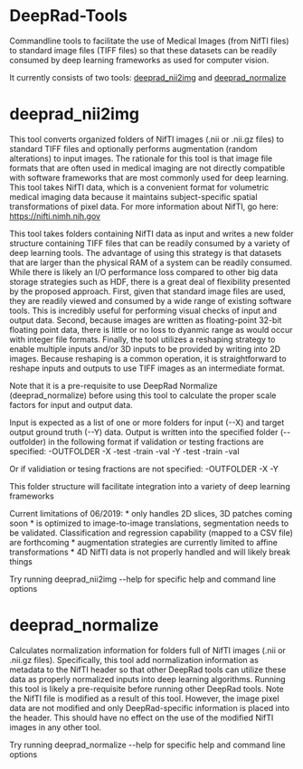 # DeepRad-Tools

Commandline tools to facilitate the use of Medical Images (from NifTI files) to standard image files (TIFF files) so that these datasets can be readily consumed by deep learning frameworks as used for computer vision.

It currently consists of two tools: [deeprad_nii2img](#deeprad_nii2img) and [deeprad_normalize](#deeprad_normalize)

# deeprad_nii2img

This tool converts organized folders of NifTI images (.nii or .nii.gz files) to standard
TIFF files and optionally performs augmentation (random alterations) to input images.
The rationale for this tool is that image file formats that are often used in medical imaging
are not directly compatible with software frameworks that are most commonly used for deep
learning. This tool takes NifTI data, which is a convenient format for volumetric medical
imaging data because it maintains subject-specific spatial transformations of pixel data.
For more information about NifTI, go here: https://nifti.nimh.nih.gov

This tool takes folders containing NifTI data as input and writes a new folder structure
containing TIFF files that can be readily consumed by a variety of deep learning tools.
The advantage of using this strategy is that datasets that are larger than the physical
RAM of a system can be readily consumed. While there is likely an I/O performance loss
compared to other big data storage strategies such as HDF, there is a great deal of 
flexibility presented by the proposed approach. First, given that standard image files
are used, they are readily viewed and consumed by a wide range of existing software tools.
This is incredibly useful for performing visual checks of input and output data. Second,
because images are written as floating-point 32-bit floating point data, there is little
or no loss to dyanmic range as would occur with integer file formats. Finally, the tool
utilizes a reshaping strategy to enable multiple inputs and/or 3D inputs to be provided
by writing into 2D images. Because reshaping is a common operation, it is straightforward
to reshape inputs and outputs to use TIFF images as an intermediate format.

Note that it is a pre-requisite to use DeepRad Normalize (deeprad_normalize) before using
this tool to calculate the proper scale factors for input and output data.

Input is expected as a list of one or more folders for input (--X) and target
output ground truth (--Y) data. Output is written into the specified folder (--outfolder)
in the following format if validation or testing fractions are specified:
    -OUTFOLDER
        -X
            -test
            -train
            -val
        -Y
            -test
            -train
            -val

Or if validiation or tesing fractions are not specified:
    -OUTFOLDER
        -X
        -Y

This folder structure will facilitate integration into a variety of deep learning frameworks

Current limitations of 06/2019:
    * only handles 2D slices, 3D patches coming soon
    * is optimized to image-to-image translations, segmentation needs to be validated.
        Classification and regression capability (mapped to a CSV file) are forthcoming
    * augmentation strategies are currently limited to affine transformations
    * 4D NifTI data is not properly handled and will likely break things

Try running deeprad_nii2img --help for specific help and command line options

# deeprad_normalize

Calculates normalization information for folders full of NifTI images (.nii or .nii.gz files).
Specifically, this tool add normalization information as metadata to the NifTI header so that
other DeepRad tools can utilize these data as properly normalized inputs into deep learning
algorithms. Running this tool is likely a pre-requisite before running other DeepRad tools.
Note the NifTI file is modified as a result of this tool. However, the image pixel data are not
modified and only DeepRad-specific information is placed into the header. This should have no
effect on the use of the modified NifTI images in any other tool. 

Try running deeprad_normalize --help for specific help and command line options
